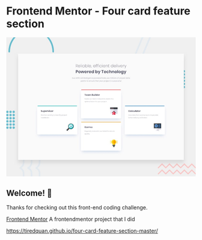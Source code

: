 # Frontend Mentor - Four card feature section

![Design preview for the Four card feature section coding challenge](./design/desktop-preview.jpg)

## Welcome! 👋

Thanks for checking out this front-end coding challenge.

[Frontend Mentor](https://www.frontendmentor.io) 
A frontendmentor project that I did

https://tiredquan.github.io/four-card-feature-section-master/
